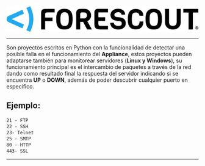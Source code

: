 ![](https://github.com/Mr-r00t11/Monitoring/blob/main/img/forescout.png)
___
Son proyectos escritos en Python con la funcionalidad de detectar una posible falla en el funcionamiento del **Appliance**, estos proyectos pueden adaptarse también para monitorear servidores (**Linux y Windows**), su funcionamiento principal es el intercambio de paquetes a través de la red dando como resultado final la respuesta del servidor indicando si se encuentra **UP** o **DOWN**, además de poder descubrir cualquier puerto en específico.

## Ejemplo:


    21 - FTP
	22 - SSH
	23- Telnet
	25 - SMTP
	80 - HTTP
	443- SSL
___
